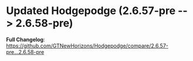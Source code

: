 # Updated Hodgepodge (2.6.57-pre -->  2.6.58-pre)
**Full Changelog**: https://github.com/GTNewHorizons/Hodgepodge/compare/2.6.57-pre...2.6.58-pre

